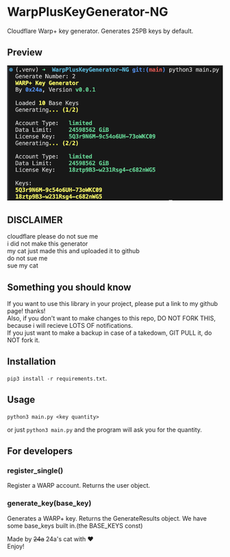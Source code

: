 # WarpPlusKeyGenerator-NG
Cloudflare Warp+ key generator.
Generates 25PB keys by default.

## Preview
![preview](preview.png)

## DISCLAIMER
cloudflare please do not sue me  
i did not make this generator  
my cat just made this and uploaded it to github  
do not sue me  
sue my cat

## Something you should know
If you want to use this library in your project, please put a link to my github page! thanks!  
Also, if you don't want to make changes to this repo, DO NOT FORK THIS, because i will recieve LOTS OF notifications.  
If you just want to make a backup in case of a takedown, GIT PULL it, do NOT fork it.

## Installation
`pip3 install -r requirements.txt`.

## Usage
`python3 main.py <key quantity>`

or just `python3 main.py` and the program will ask you for the quantity.

## For developers

### register_single()
Register a WARP account. Returns the user object.

### generate_key(base_key)
Generates a WARP+ key. Returns the GenerateResults object. We have some base_keys built in.(the BASE_KEYS const)

Made by ~~24a~~ 24a's cat with ❤️  
Enjoy!